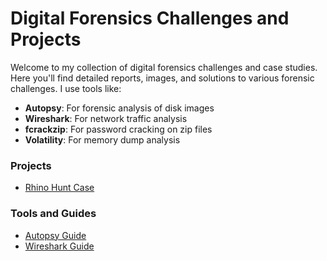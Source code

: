 # Digital Forensics Challenges and Projects

Welcome to my collection of digital forensics challenges and case studies. Here you'll find detailed reports, images, and solutions to various forensic challenges. I use tools like:
- **Autopsy**: For forensic analysis of disk images
- **Wireshark**: For network traffic analysis
- **fcrackzip**: For password cracking on zip files
- **Volatility**: For memory dump analysis

### Projects
- [Rhino Hunt Case](./challenges/rhino-hunt/README.md)

### Tools and Guides
- [Autopsy Guide](./tools/autopsy-guide.md)
- [Wireshark Guide](./tools/wireshark-guide.md)
